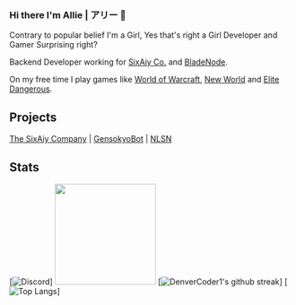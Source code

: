 ### Hi there I'm Allie | アリー 👋
Contrary to popular belief I'm a Girl, Yes that's right a Girl Developer and Gamer Surprising right?

Backend Developer working for [SixAiy Co.](https://sixaiy.com) and [BladeNode](https://bladenode.com). 

On my free time I play games like [World of Warcraft](https://worldofwarcraft.com), [New World](https://newworld.com) and [Elite Dangerous](https://elitedangerous.com/). 

## Projects
[The SixAiy Company](https://sixaiy.com) | [GensokyoBot](https://gensokyobot.com) | [NLSN](https://thenlsn.com)


## Stats
[![Discord](https://discord.com/widget?id=269896638628102144&theme=dark)]
<img height="180em" src="https://github-readme-stats.vercel.app/api?username=SixAiy&show_icons=true&theme=dracula&hide_border=true&count_private=true&include_all_commits=true" />
[![DenverCoder1's github streak](https://github-readme-streak-stats.herokuapp.com/?user=SixAiy&theme=blue-green)]
[![Top Langs](https://github-readme-stats.vercel.app/api/top-langs/?username=SixAiy&layout=compact)]
